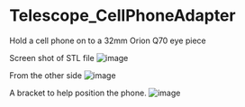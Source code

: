 # Telescope_CellPhoneAdapter
Hold a cell phone on to a 32mm Orion Q70 eye piece

Screen shot of STL file
![image](https://github.com/ForrestErickson/Telescope_CellPhoneAdapter/assets/5836181/57c8c1d5-0c41-4e48-bc7e-f0a123776c87)

From the other side
![image](https://github.com/ForrestErickson/Telescope_CellPhoneAdapter/assets/5836181/5f60a7fb-7966-4f09-a752-b9481ca20493)

A bracket to help position the phone.
![image](https://github.com/ForrestErickson/Telescope_CellPhoneAdapter/assets/5836181/4e1485d7-920c-4c3f-9a1e-128dd81bf212)


